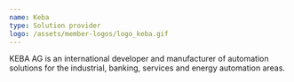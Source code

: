 ```yaml
---
name: Keba
type: Solution provider
logo: /assets/member-logos/logo_keba.gif
---
```

KEBA AG is an international developer and manufacturer of automation solutions for the industrial, banking, services and energy automation areas.